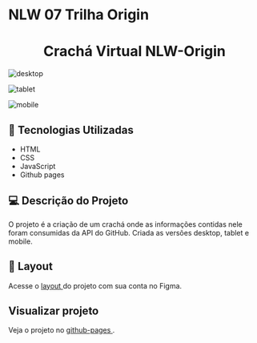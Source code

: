 # NLW 07 Trilha Origin

<h1 align="center">
Crachá Virtual NLW-Origin
</h1>

![desktop](https://user-images.githubusercontent.com/36974949/141222946-2679caf0-f800-43d4-bbdb-952a798c75e3.png)

![tablet](https://user-images.githubusercontent.com/36974949/141223006-648dc4e7-b5a2-4b9f-b303-e0a39a87458c.png)

![mobile](https://user-images.githubusercontent.com/36974949/142087062-555941a7-5bb7-4596-a2ae-5fd546a4d30f.jpeg)

## 🚀 Tecnologias Utilizadas

- HTML
- CSS
- JavaScript
- Github pages

## 💻 Descrição do Projeto

O projeto é a criação de um crachá onde as informações contidas nele foram consumidas da API do GitHub. Criada as versões desktop, tablet e mobile.

## 🔖 Layout

Acesse o [ layout ](https://www.figma.com/community/file/1031698737363668691) do projeto com sua conta no Figma.

## Visualizar projeto

Veja o projeto no [ github-pages ](https://gimendesap.github.io/NLW-Heat-Origin/).

